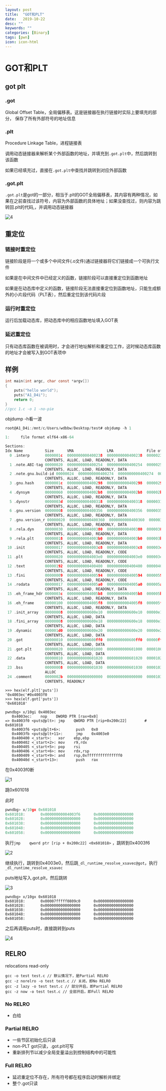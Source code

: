 ```yaml
---
layout: post
title:  "GOT和PLT"
date:   2019-10-22
desc: ""
keywords: ""
categories: [Binary]
tags: [pwn]
icon: icon-html
---
```


# GOT和PLT

## got plt

### .got

Global Offset Table，全局偏移表。这是链接器在执行链接时实际上要填充的部分， 保存了所有外部符号的地址信息

### .plt

Procedure Linkage Table，进程链接表

调用动态链接器来解析某个外部函数的地址，并填充到`.got.plt`中，然后跳转到该函数

如果已经填充过，直接在`.got.plt`中查找并跳转到对应外部函数

### .got.plt

`.got.plt`是got的一部分，相当于.plt的GOT全局偏移表，其内容有两种情况，如果在之前查找过该符号，内容为外部函数的具体地址；如果没查找过，则内容为跳转回.plt的代码,，并调用动态链接器



![4](https://raw.githubusercontent.com/AiDaiP/images/master/pwn/9.png)

## 重定位

### 链接时重定位

链接阶段是将一个或多个中间文件(.o文件)通过链接器将它们链接成一个可执行文件

如果是在中间文件中已经定义的函数，链接阶段可以直接重定位到函数地址

如果是在动态库中定义的函数，链接阶段无法直接重定位到函数地址，只能生成额外的小片段代码（PLT表），然后重定位到该代码片段

### 运行时重定位

运行后加载动态库，把动态库中的相应函数地址填入GOT表

### 延迟重定位

只有动态库函数在被调用时，才会进行地址解析和重定位工作，这时候动态库函数的地址才会被写入到GOT表项中



## 样例

```c 
int main(int argc, char const *argv[])
{
	puts("hello world");
	puts("A1_D4i");
	return 0;
}
//gcc 1.c -o 1 -no-pie 
```

objdump -h看一波

```c
root@A1_D4i:/mnt/c/Users/wdbbw/Desktop/test# objdump -h 1

1:     file format elf64-x86-64

Sections:
Idx Name          Size      VMA               LMA               File off  Algn
  0 .interp       0000001c  0000000000400238  0000000000400238  00000238  2**0
                  CONTENTS, ALLOC, LOAD, READONLY, DATA
  1 .note.ABI-tag 00000020  0000000000400254  0000000000400254  00000254  2**2
                  CONTENTS, ALLOC, LOAD, READONLY, DATA
  2 .note.gnu.build-id 00000024  0000000000400274  0000000000400274  00000274  2**2
                  CONTENTS, ALLOC, LOAD, READONLY, DATA
  3 .gnu.hash     0000001c  0000000000400298  0000000000400298  00000298  2**3
                  CONTENTS, ALLOC, LOAD, READONLY, DATA
  4 .dynsym       00000060  00000000004002b8  00000000004002b8  000002b8  2**3
                  CONTENTS, ALLOC, LOAD, READONLY, DATA
  5 .dynstr       0000003d  0000000000400318  0000000000400318  00000318  2**0
                  CONTENTS, ALLOC, LOAD, READONLY, DATA
  6 .gnu.version  00000008  0000000000400356  0000000000400356  00000356  2**1
                  CONTENTS, ALLOC, LOAD, READONLY, DATA
  7 .gnu.version_r 00000020  0000000000400360  0000000000400360  00000360  2**3
                  CONTENTS, ALLOC, LOAD, READONLY, DATA
  8 .rela.dyn     00000030  0000000000400380  0000000000400380  00000380  2**3
                  CONTENTS, ALLOC, LOAD, READONLY, DATA
  9 .rela.plt     00000018  00000000004003b0  00000000004003b0  000003b0  2**3
                  CONTENTS, ALLOC, LOAD, READONLY, DATA
 10 .init         00000017  00000000004003c8  00000000004003c8  000003c8  2**2
                  CONTENTS, ALLOC, LOAD, READONLY, CODE
 11 .plt          00000020  00000000004003e0  00000000004003e0  000003e0  2**4
                  CONTENTS, ALLOC, LOAD, READONLY, CODE
 12 .text         00000192  0000000000400400  0000000000400400  00000400  2**4
                  CONTENTS, ALLOC, LOAD, READONLY, CODE
 13 .fini         00000009  0000000000400594  0000000000400594  00000594  2**2
                  CONTENTS, ALLOC, LOAD, READONLY, CODE
 14 .rodata       00000017  00000000004005a0  00000000004005a0  000005a0  2**2
                  CONTENTS, ALLOC, LOAD, READONLY, DATA
 15 .eh_frame_hdr 0000003c  00000000004005b8  00000000004005b8  000005b8  2**2
                  CONTENTS, ALLOC, LOAD, READONLY, DATA
 16 .eh_frame     00000100  00000000004005f8  00000000004005f8  000005f8  2**3
                  CONTENTS, ALLOC, LOAD, READONLY, DATA
 17 .init_array   00000008  0000000000600e10  0000000000600e10  00000e10  2**3
                  CONTENTS, ALLOC, LOAD, DATA
 18 .fini_array   00000008  0000000000600e18  0000000000600e18  00000e18  2**3
                  CONTENTS, ALLOC, LOAD, DATA
 19 .dynamic      000001d0  0000000000600e20  0000000000600e20  00000e20  2**3
                  CONTENTS, ALLOC, LOAD, DATA
 20 .got          00000010  0000000000600ff0  0000000000600ff0  00000ff0  2**3
                  CONTENTS, ALLOC, LOAD, DATA
 21 .got.plt      00000020  0000000000601000  0000000000601000  00001000  2**3
                  CONTENTS, ALLOC, LOAD, DATA
 22 .data         00000010  0000000000601020  0000000000601020  00001020  2**3
                  CONTENTS, ALLOC, LOAD, DATA
 23 .bss          00000008  0000000000601030  0000000000601030  00001030  2**0
                  ALLOC
 24 .comment      0000002b  0000000000000000  0000000000000000  00001030  2**0
                  CONTENTS, READONLY
```



```
>>> hex(elf.plt['puts'])
'0x4003ec'#0x4003f0
>>> hex(elf.got['puts'])
'0x601018'
```



```
pwndbg> x/10gi 0x4003ec
   0x4003ec:    nop    DWORD PTR [rax+0x0]
=> 0x4003f0 <puts@plt>: jmp    QWORD PTR [rip+0x200c22]        # 0x601018
   0x4003f6 <puts@plt+6>:       push   0x0
   0x4003fb <puts@plt+11>:      jmp    0x4003e0
   0x400400 <_start>:   xor    ebp,ebp
   0x400402 <_start+2>: mov    r9,rdx
   0x400405 <_start+5>: pop    rsi
   0x400406 <_start+6>: mov    rdx,rsp
   0x400409 <_start+9>: and    rsp,0xfffffffffffffff0
   0x40040d <_start+13>:        push   rax
```

在0x4003f0断

![1](https://raw.githubusercontent.com/AiDaiP/images/master/gotplt/1.jpg)

跳0x601018

此时

```c
pwndbg> x/10gx 0x601018
0x601018:       0x00000000004003f6      0x0000000000000000
0x601028:       0x0000000000000000      0x0000000000000000
0x601038:       0x0000000000000000      0x0000000000000000
0x601048:       0x0000000000000000      0x0000000000000000
0x601058:       0x0000000000000000      0x0000000000000000
```

执行`jmp    qword ptr [rip + 0x200c22] <0x601018>` ，跳转到0x4003f6

![2](https://raw.githubusercontent.com/AiDaiP/images/master/gotplt/2.jpg)

继续执行，跳转到0x4003e0，然后跳`_dl_runtime_resolve_xsavec@got`，执行`_dl_runtime_resolve_xsavec`

puts地址写入.got.plt，然后跳转

![3](https://raw.githubusercontent.com/AiDaiP/images/master/gotplt/3.jpg)

```
pwndbg> x/10gx 0x601018
0x601018:       0x00007fffff0809c0      0x0000000000000000
0x601028:       0x0000000000000000      0x0000000000000000
0x601038:       0x0000000000000000      0x0000000000000000
0x601048:       0x0000000000000000      0x0000000000000000
0x601058:       0x0000000000000000      0x0000000000000000
```

之后再调用puts时，直接跳转到puts

![4](https://raw.githubusercontent.com/AiDaiP/images/master/gotplt/4.jpg)





## RELRO

relocations read-only

```
gcc -o test test.c // 默认情况下，是Partial RELRO
gcc -z norelro -o test test.c // 关闭，即No RELRO
gcc -z lazy -o test test.c // 部分开启，即Partial RELRO
gcc -z now -o test test.c // 全部开启，即Full RELRO
```

### No RELRO

* 白给

### Partial RELRO

* 一些节区初始化后只读
*  non-PLT got只读，.got.plt可写
* 重新排列节以减少全局变量溢出到控制结构中的可能性

### Full RELRO

* 延迟重定位不存在，所有符号都在程序启动时解析并绑定
* 整个.got只读



